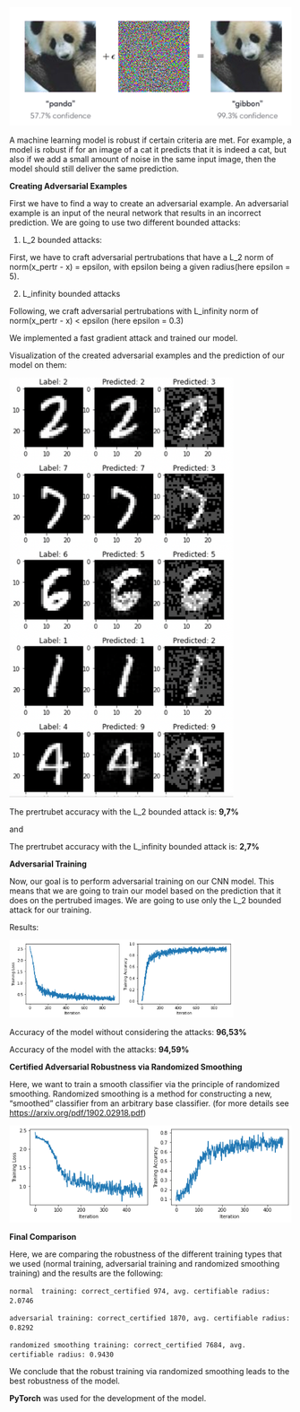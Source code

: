 <img src="robustness.png" width="600">

A machine learning model is robust if certain criteria are met. For example, a model is robust if for an image of a cat it predicts that it is indeed a cat, but also if we add a small amount of noise in the same input image, then the model should still deliver the same prediction.



**Creating Adversarial Examples** 

First we have to find a way to create an adversarial example. An adversarial example is an input of the neural network that results in an incorrect prediction. We are going to use two different bounded attacks:

1. L_2 bounded attacks:

First, we have to craft adversarial pertrubations that have a L_2 norm of norm(x_pertr - x) = epsilon, with epsilon being a given radius(here epsilon = 5).

2. L_infinity bounded attacks

Following, we craft adversarial pertrubations with L_infinity norm of norm(x_pertr - x) < epsilon (here epsilon = 0.3)

We implemented a fast gradient attack and trained our model. 

Visualization of the created adversarial examples and the prediction of our model on them:

<img src="creating-adv-ex.png" width="400">

The prertrubet accuracy with the L_2 bounded attack is: **9,7%**

and

The prertrubet accuracy with the L_infinity bounded attack is: **2,7%**

**Adversarial Training**

Now, our goal is to perform adversarial training on our CNN model. This means that we are going to train our model based on the prediction that it does on the pertrubed images. We are going to use only the L_2 bounded attack for our training.

Results:

<img src="training_result.png" width="400">


Accuracy of the model without considering the attacks: **96,53%**


Accuracy of the model with the attacks: **94,59%**


  
**Certified Adversarial Robustness via Randomized Smoothing** 

Here, we want to train a smooth classifier via the principle of randomized smoothing.  Randomized smoothing is a method for constructing a new, “smoothed” classifier from an arbitrary base classifier. (for more details see https://arxiv.org/pdf/1902.02918.pdf)
  
![alt text](SmoothedClassifier.png)



**Final Comparison**

Here, we are comparing the robustness of the different training types that we used (normal training, adversarial training and randomized smoothing training) and the results are the following:

```normal  training: correct_certified 974, avg. certifiable radius: 2.0746```

```adversarial training: correct_certified 1870, avg. certifiable radius: 0.8292```

```randomized smoothing training: correct_certified 7684, avg. certifiable radius: 0.9430```

We conclude that the robust training via randomized smoothing leads to the best robustness of the model.



**PyTorch** was used for the development of the model.
